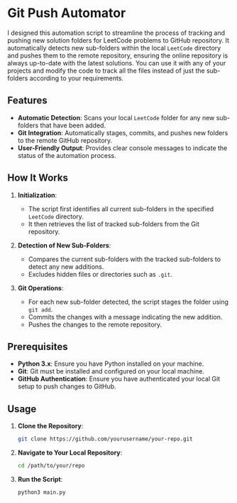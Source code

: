 # Git Push Automator

I designed this automation script to streamline the process of tracking and pushing new solution folders for LeetCode problems to GitHub repository. It automatically detects new sub-folders within the local `LeetCode` directory and pushes them to the remote repository, ensuring the online repository is always up-to-date with the latest solutions. You can use it with any of your projects and modify the code to track all the files instead of just the sub-folders according to your requirements.

## Features

- **Automatic Detection**: Scans your local `LeetCode` folder for any new sub-folders that have been added.
- **Git Integration**: Automatically stages, commits, and pushes new folders to the remote GitHub repository.
- **User-Friendly Output**: Provides clear console messages to indicate the status of the automation process.

## How It Works

1. **Initialization**:
   - The script first identifies all current sub-folders in the specified `LeetCode` directory.
   - It then retrieves the list of tracked sub-folders from the Git repository.

2. **Detection of New Sub-Folders**:
   - Compares the current sub-folders with the tracked sub-folders to detect any new additions.
   - Excludes hidden files or directories such as `.git`.

3. **Git Operations**:
   - For each new sub-folder detected, the script stages the folder using `git add`.
   - Commits the changes with a message indicating the new addition.
   - Pushes the changes to the remote repository.

## Prerequisites

- **Python 3.x**: Ensure you have Python installed on your machine.
- **Git**: Git must be installed and configured on your local machine.
- **GitHub Authentication**: Ensure you have authenticated your local Git setup to push changes to GitHub.

## Usage

1. **Clone the Repository**:
   ```sh
   git clone https://github.com/yourusername/your-repo.git

2. **Navigate to Your Local Repository**:
   ```sh
   cd /path/to/your/repo

3. **Run the Script**:
   ```sh
   python3 main.py

